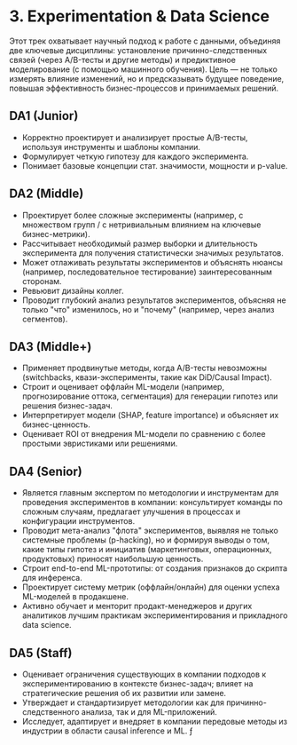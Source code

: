 # 3. Experimentation & Data Science

Этот трек охватывает научный подход к работе с данными, объединяя две ключевые дисциплины: установление причинно-следственных связей (через A/B-тесты и другие методы) и предиктивное моделирование (с помощью машинного обучения). Цель — не только измерять влияние изменений, но и предсказывать будущее поведение, повышая эффективность бизнес-процессов и принимаемых решений.

## DA1 (Junior)
- Корректно проектирует и анализирует простые A/B-тесты, используя инструменты и шаблоны компании.
- Формулирует четкую гипотезу для каждого эксперимента.
- Понимает базовые концепции стат. значимости, мощности и p-value.

## DA2 (Middle)
- Проектирует более сложные эксперименты (например, с множеством групп / с нетривиальным влиянием на ключевые бизнес-метрики).
- Рассчитывает необходимый размер выборки и длительность эксперимента для получения статистически значимых результатов.
- Может отлаживать результаты экспериментов и объяснять нюансы (например, последовательное тестирование) заинтересованным сторонам.
- Ревьювит дизайны коллег.
- Проводит глубокий анализ результатов экспериментов, объясняя не только "что" изменилось, но и "почему" (например, через анализ сегментов).

## DA3 (Middle+)
- Применяет продвинутые методы, когда A/B-тесты невозможны (switchbacks, квази-эксперименты, такие как DiD/Causal Impact).
- Строит и оценивает оффлайн ML-модели (например, прогнозирование оттока, сегментация) для генерации гипотез или решения бизнес-задач.
- Интерпретирует модели (SHAP, feature importance) и объясняет их бизнес-ценность.
- Оценивает ROI от внедрения ML-модели по сравнению с более простыми эвристиками или решениями.

## DA4 (Senior)
- Является главным экспертом по методологии и инструментам для проведения экспериментов в компании: консультирует команды по сложным случаям, предлагает улучшения в процессах и конфигурации инструментов.
- Проводит мета-анализ "флота" экспериментов, выявляя не только системные проблемы (p-hacking), но и формируя выводы о том, какие типы гипотез и инициатив (маркетинговых, операционных, продуктовых) приносят наибольшую ценность.
- Строит end-to-end ML-прототипы: от создания признаков до скрипта для инференса.
- Проектирует систему метрик (оффлайн/онлайн) для оценки успеха ML-моделей в продакшене.
- Активно обучает и менторит продакт-менеджеров и других аналитиков лучшим практикам экспериментирования и прикладного data science.

## DA5 (Staff)
- Оценивает ограничения существующих в компании подходов к экспериментированию в контексте бизнес-задач; влияет на стратегические решения об их развитии или замене.
- Утверждает и стандартизирует методологии как для причинно-следственного анализа, так и для ML-приложений.
- Исследует, адаптирует и внедряет в компании передовые методы из индустрии в области causal inference и ML. ƒ